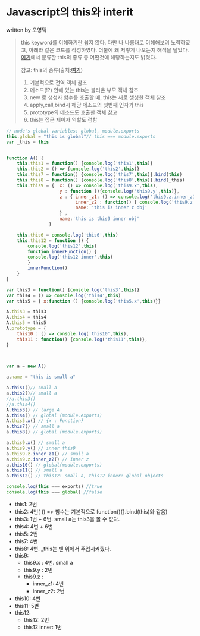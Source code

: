 


# Javascript의 this와 interit

written by 오영택

> this keyword를 이해하기란 쉽지 않다. 다만 나 나름대로  이해해보려 노력하였고, 아래와 같은 코드를 작성하였다. 더불에 왜 저렇게 나오는지 해석을 달았다. [여기](http://www.nextree.co.kr/p7522/)에서 분류한 this의 종류 중 어떤것에 해당하는지도 밝혔다.
>
>참고: this의 종류(출처:[여기](http://www.nextree.co.kr/p7522/))
>1. 기본적으로 전역 객체 참조
>2. 메소드(!?) 안에 있는 this는 불러온 부모 객체 참조
>3. new 로 생성자 함수를 호출할 때, this는 새로 생성한 객체 참조
>4. apply,call,bind시 해당 메소드의 첫번째 인자가 this
>5. prototype의 메소드도 호출한 객체 참고
>6. this는 접근 제어자 역할도 겸함


```javascript
// node's global variables: global, module.exports
this.global = "this is global"// this === module.exports
var _this = this


function A() {
    this.this1 = function() {console.log('this1',this)}
    this.this2 = () => {console.log('this2',this)}
    this.this7 = function() {console.log('this7',this)}.bind(this)
    this.this8 = function() {console.log('this8',this)}.bind(_this)
    this.this9 = {  x: () => console.log('this9.x',this), 
                    y : function (){console.log('this9.y',this)},
                    z : { inner_z1: () => console.log('this9.z.inner_z1',this),
                          inner_z2 : function() { console.log('this9.z.inner_z2',this)},
                          name: 'this is inner z obj'
                    } ,
                    name:'this is this9 inner obj'
                }

    this.this6 = console.log('this6',this) 
    this.this12 = function () {
        console.log('this12',this)
        function innerFunction() {
        console.log('this12 inner',this)
        }
        innerFunction()
    }
}

var this3 = function() {console.log('this3',this)}
var this4 = () => console.log('this4',this)
var this5 = { x:function () {console.log('this5.x',this)}}

A.this3 = this3
A.this4 = this4
A.this5 = this5
A.prototype = {
    this10 : () => console.log('this10',this),
    this11 : function() {console.log('this11',this)},
}
 


var a = new A()

a.name = "this is small a"

a.this1()// small a
a.this2()// small a
//a.this3()
//a.this4()
A.this3() // large A
A.this4() // global (module.exports)
A.this5.x() // {x : Function}
a.this7() // small a
a.this8() // global (module.exports)

a.this9.x() // small a
a.this9.y() // inner this9
a.this9.z.inner_z1() // small a
a.this9.z.inner_z2() // inner z
a.this10() // global(module.exports)
a.this11() // small a
a.this12() // this12: small a, this12 inner: global objects

console.log(this === exports) //true
console.log(this === global) //false
```

- this1: 2번
- this2: 4번( () => 함수는 기본적으로 function(){}.bind(this)와 같음)
- this3: 1번 + 6번. small a는 this3을 볼 수 없다.
- this4: 4번 + 6번
- this5: 2번
- this7: 4번
- this8: 4번. _this는 맨 위에서 주입시켜줬다.
- this9: 
	- this9.x : 4번. small a
	- this9.y : 2번
	- this9.z :
		- inner_z1: 4번
		- inner_z2: 2번
-  this10: 4번
- this11: 5번
- this12: 
	- this12: 2번
	- this12 inner: 1번